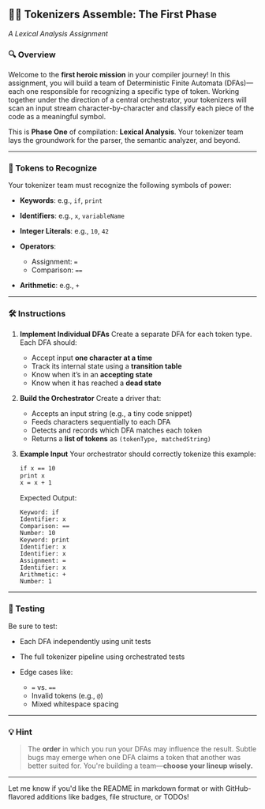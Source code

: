 ## 🦸‍♂️ Tokenizers Assemble: The First Phase

*A Lexical Analysis Assignment*

### 🔍 Overview

Welcome to the **first heroic mission** in your compiler journey! In this assignment, you will build a team of Deterministic Finite Automata (DFAs)—each one responsible for recognizing a specific type of token. Working together under the direction of a central orchestrator, your tokenizers will scan an input stream character-by-character and classify each piece of the code as a meaningful symbol.

This is **Phase One** of compilation: **Lexical Analysis**. Your tokenizer team lays the groundwork for the parser, the semantic analyzer, and beyond.

---

### 🧠 Tokens to Recognize

Your tokenizer team must recognize the following symbols of power:

* **Keywords**: e.g., `if`, `print`
* **Identifiers**: e.g., `x`, `variableName`
* **Integer Literals**: e.g., `10`, `42`
* **Operators**:

  * Assignment: `=`
  * Comparison: `==`
* **Arithmetic**: e.g., `+`

---

### 🛠️ Instructions

1. **Implement Individual DFAs**
   Create a separate DFA for each token type. Each DFA should:

   * Accept input **one character at a time**
   * Track its internal state using a **transition table**
   * Know when it’s in an **accepting state**
   * Know when it has reached a **dead state**

2. **Build the Orchestrator**
   Create a driver that:

   * Accepts an input string (e.g., a tiny code snippet)
   * Feeds characters sequentially to each DFA
   * Detects and records which DFA matches each token
   * Returns a **list of tokens** as `(tokenType, matchedString)`

3. **Example Input**
   Your orchestrator should correctly tokenize this example:

   ```txt
   if x == 10
   print x
   x = x + 1
   ```

   Expected Output:

   ```
   Keyword: if
   Identifier: x
   Comparison: ==
   Number: 10
   Keyword: print
   Identifier: x
   Identifier: x
   Assignment: =
   Identifier: x
   Arithmetic: +
   Number: 1
   ```

---

### 🧪 Testing

Be sure to test:

* Each DFA independently using unit tests
* The full tokenizer pipeline using orchestrated tests
* Edge cases like:

  * `=` vs. `==`
  * Invalid tokens (e.g., `@`)
  * Mixed whitespace spacing

---

### 💡 Hint

> The **order** in which you run your DFAs may influence the result. Subtle bugs may emerge when one DFA claims a token that another was better suited for. You're building a team—**choose your lineup wisely.**

---

Let me know if you'd like the README in markdown format or with GitHub-flavored additions like badges, file structure, or TODOs!

